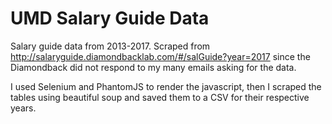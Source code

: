 # UMD Salary Guide Data
Salary guide data from 2013-2017. Scraped from http://salaryguide.diamondbacklab.com/#/salGuide?year=2017 since the Diamondback did not respond to my many emails asking for the data.


I used Selenium and PhantomJS to render the javascript, then I scraped the tables using beautiful soup and saved them to a CSV for their respective years.
